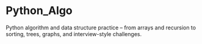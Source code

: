 # Python_Algo
Python algorithm and data structure practice – from arrays and recursion to sorting, trees, graphs, and interview-style challenges.
